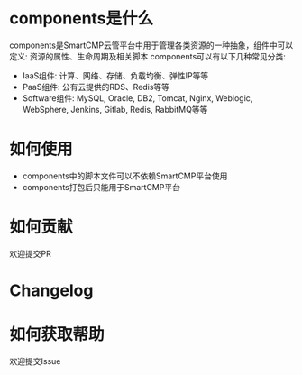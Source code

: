 # components是什么
components是SmartCMP云管平台中用于管理各类资源的一种抽象，组件中可以定义: 资源的属性、生命周期及相关脚本
components可以有以下几种常见分类:
- IaaS组件: 计算、网络、存储、负载均衡、弹性IP等等
- PaaS组件: 公有云提供的RDS、Redis等等
- Software组件: MySQL, Oracle, DB2, Tomcat, Nginx, Weblogic, WebSphere, Jenkins, Gitlab, Redis, RabbitMQ等等

# 如何使用
- components中的脚本文件可以不依赖SmartCMP平台使用
- components打包后只能用于SmartCMP平台

# 如何贡献
欢迎提交PR

# Changelog

# 如何获取帮助
欢迎提交Issue